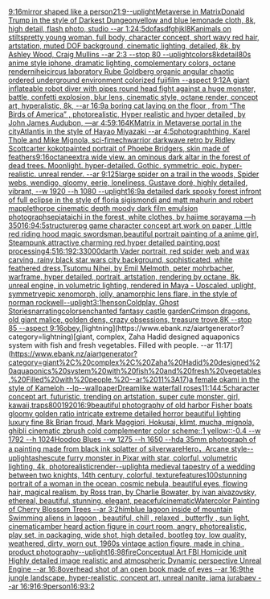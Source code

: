 [9:16](https://www.ebank.nz/aiartgenerator?category=9%3A16)[mirror shaped like a person](https://www.ebank.nz/aiartgenerator?category=mirror%20shaped%20like%20a%20person)[21:9](https://www.ebank.nz/aiartgenerator?category=21%3A9)[--uplight](https://www.ebank.nz/aiartgenerator?category=--uplight)[Metaverse in Matrix](https://www.ebank.nz/aiartgenerator?category=Metaverse%20in%20Matrix)[Donald Trump in the style of Darkest Dungeon](https://www.ebank.nz/aiartgenerator?category=Donald%20Trump%20in%20the%20style%20of%20Darkest%20Dungeon)[yellow and blue lemonade cloth, 8k, high detail, flash photo, studio --ar 1:2](https://www.ebank.nz/aiartgenerator?category=yellow%20and%20blue%20lemonade%20cloth%2C%208k%2C%20high%20detail%2C%20flash%20photo%2C%20studio%20--ar%201%3A2)[4:5](https://www.ebank.nz/aiartgenerator?category=4%3A5)[dof](https://www.ebank.nz/aiartgenerator?category=dof)[asdfghjkl](https://www.ebank.nz/aiartgenerator?category=asdfghjkl)[8K](https://www.ebank.nz/aiartgenerator?category=8K)[animals on stilts](https://www.ebank.nz/aiartgenerator?category=animals%20on%20stilts)[pretty young woman, full body, character concept, short wavy red hair, artstation, muted DOF background, cinematic lighting, detailed, 8k, by Ashley Wood, Craig Mullins --ar 2:3 --stop 80 --uplight](https://www.ebank.nz/aiartgenerator?category=pretty%20young%20woman%2C%20full%20body%2C%20character%20concept%2C%20short%20wavy%20red%20hair%2C%20artstation%2C%20muted%20DOF%20background%2C%20cinematic%20lighting%2C%20detailed%2C%208k%2C%20by%20Ashley%20Wood%2C%20Craig%20Mullins%20--ar%202%3A3%20--stop%2080%20--uplight)[colors](https://www.ebank.nz/aiartgenerator?category=colors)[8k](https://www.ebank.nz/aiartgenerator?category=8k)[detail](https://www.ebank.nz/aiartgenerator?category=detail)[80s anime style iphone, dramatic lighting, complementary colors, octane render](https://www.ebank.nz/aiartgenerator?category=80s%20anime%20style%20iphone%2C%20dramatic%20lighting%2C%20complementary%20colors%2C%20octane%20render)[nihei](https://www.ebank.nz/aiartgenerator?category=nihei)[circus laboratory Rube Goldberg organic angular chaotic ordered underground environment colorized fujifilm --aspect 9:12](https://www.ebank.nz/aiartgenerator?category=circus%20laboratory%20Rube%20Goldberg%20organic%20angular%20chaotic%20ordered%20underground%20environment%20colorized%20fujifilm%20--aspect%209%3A12)[A giant inflateable robot diver with pipes round head fight against a huge monster, battle, confetti explosion, blur lens, cinematic style, octane render, concept art, hyperalistic, 8k, --ar 16:9](https://www.ebank.nz/aiartgenerator?category=A%20giant%20inflateable%20robot%20diver%20with%20pipes%20round%20head%20fight%20against%20a%20huge%20monster%2C%20battle%2C%20confetti%20explosion%2C%20blur%20lens%2C%20cinematic%20style%2C%20octane%20render%2C%20concept%20art%2C%20hyperalistic%2C%208k%2C%20--ar%2016%3A9)[a boring cat laying on the floor , from “The Birds of America” , photorealistic, Hyper realistic and hyper detailed, by  John James Audubon, —ar 4:5](https://www.ebank.nz/aiartgenerator?category=a%20boring%20cat%20laying%20on%20the%20floor%20%2C%20from%20%E2%80%9CThe%20Birds%20of%20America%E2%80%9D%20%2C%20photorealistic%2C%20Hyper%20realistic%20and%20hyper%20detailed%2C%20by%20%20John%20James%20Audubon%2C%20%E2%80%94ar%204%3A5)[9:16](https://www.ebank.nz/aiartgenerator?category=9%3A16)[4K](https://www.ebank.nz/aiartgenerator?category=4K)[Matrix in Metaverse portal in the city](https://www.ebank.nz/aiartgenerator?category=Matrix%20in%20Metaverse%20portal%20in%20the%20city)[Atlantis in the style of Hayao Miyazaki --ar 4:5](https://www.ebank.nz/aiartgenerator?category=Atlantis%20in%20the%20style%20of%20Hayao%20Miyazaki%20--ar%204%3A5)[photograph](https://www.ebank.nz/aiartgenerator?category=photograph)[thing, Karel Thole and Mike Mignola, sci-fi](https://www.ebank.nz/aiartgenerator?category=thing%2C%20Karel%20Thole%20and%20Mike%20Mignola%2C%20sci-fi)[mechwarrior darkwave retro by Ridley Scott](https://www.ebank.nz/aiartgenerator?category=mechwarrior%20darkwave%20retro%20by%20Ridley%20Scott)[carter kokot](https://www.ebank.nz/aiartgenerator?category=carter%20kokot)[painted portrait of Phoebe Bridgers, skin made of feathers](https://www.ebank.nz/aiartgenerator?category=painted%20portrait%20of%20Phoebe%20Bridgers%2C%20skin%20made%20of%20feathers)[9:16](https://www.ebank.nz/aiartgenerator?category=9%3A16)[octane](https://www.ebank.nz/aiartgenerator?category=octane)[extra wide view. an ominous dark altar in the forest of dead trees. Moonlight. hyper-detailed. Gothic. symmetric. epic. hyper-realistic. unreal render. --ar 9:12](https://www.ebank.nz/aiartgenerator?category=extra%20wide%20view.%20an%20ominous%20dark%20altar%20in%20the%20forest%20of%20dead%20trees.%20Moonlight.%20hyper-detailed.%20Gothic.%20symmetric.%20epic.%20hyper-realistic.%20unreal%20render.%20--ar%209%3A12)[5](https://www.ebank.nz/aiartgenerator?category=5)[large spider on a trail in the woods, Spider webs, wendigo, gloomy, eerie, loneliness, Gustave doré, highly detailed, vibrant, --w 1920 --h 1080 --uplight](https://www.ebank.nz/aiartgenerator?category=large%20spider%20on%20a%20trail%20in%20the%20woods%2C%20Spider%20webs%2C%20wendigo%2C%20gloomy%2C%20eerie%2C%20loneliness%2C%20Gustave%20dor%C3%A9%2C%20highly%20detailed%2C%20vibrant%2C%20--w%201920%20--h%201080%20--uplight)[16:9](https://www.ebank.nz/aiartgenerator?category=16%3A9)[a detailed dark spooky forest infront of full eclipse in the style of floria sigismondi and matt mahurin and robert mapplethorpe cinematic depth moody dark film emulsion photograph](https://www.ebank.nz/aiartgenerator?category=a%20detailed%20dark%20spooky%20forest%20infront%20of%20full%20eclipse%20in%20the%20style%20of%20floria%20sigismondi%20and%20matt%20mahurin%20and%20robert%20mapplethorpe%20cinematic%20depth%20moody%20dark%20film%20emulsion%20photograph)[sepia](https://www.ebank.nz/aiartgenerator?category=sepia)[taichi in the forest, white clothes, by hajime sorayama —h 350](https://www.ebank.nz/aiartgenerator?category=taichi%20in%20the%20forest%2C%20white%20clothes%2C%20by%20hajime%20sorayama%20%E2%80%94h%20350)[16:9](https://www.ebank.nz/aiartgenerator?category=16%3A9)[4:5](https://www.ebank.nz/aiartgenerator?category=4%3A5)[structure](https://www.ebank.nz/aiartgenerator?category=structure)[rpg game character concept art,work on paper ,Little red riding hood magic swordsman,beautiful portrait painting of a anime girl, Steampunk,attractive,charming red,hyper detailed painting,post processing](https://www.ebank.nz/aiartgenerator?category=rpg%20game%20character%20concept%20art%2Cwork%20on%20paper%20%2CLittle%20red%20riding%20hood%20magic%20swordsman%2Cbeautiful%20portrait%20painting%20of%20a%20anime%20girl%2C%20Steampunk%2Cattractive%2Ccharming%20red%2Chyper%20detailed%20painting%2Cpost%20processing)[](https://www.ebank.nz/aiartgenerator?category=)[4:5](https://www.ebank.nz/aiartgenerator?category=4%3A5)[16:19](https://www.ebank.nz/aiartgenerator?category=16%3A19)[2:3](https://www.ebank.nz/aiartgenerator?category=2%3A3)[3000](https://www.ebank.nz/aiartgenerator?category=3000)[darth Vader portrait, red spider web and wax carving, rainy black star wars city background, sophisticated, white feathered dress,Tsutomu Nihei, by Emil Melmoth, peter mohrbacher, warframe, hyper detailed, portrait, artstation, rendering by octane, 8k, unreal engine, in volumetric lighting, rendered in Maya - Upscaled, uplight, symmetry](https://www.ebank.nz/aiartgenerator?category=darth%20Vader%20portrait%2C%20red%20spider%20web%20and%20wax%20carving%2C%20rainy%20black%20star%20wars%20city%20background%2C%20sophisticated%2C%20white%20feathered%20dress%2CTsutomu%20Nihei%2C%20by%20Emil%20Melmoth%2C%20peter%20mohrbacher%2C%20warframe%2C%20hyper%20detailed%2C%20portrait%2C%20artstation%2C%20rendering%20by%20octane%2C%208k%2C%20unreal%20engine%2C%20in%20volumetric%20lighting%2C%20rendered%20in%20Maya%20-%20Upscaled%2C%20uplight%2C%20symmetry)[epic xenomorph, jolly, anamorphic lens flare, in the style of norman rockwell](https://www.ebank.nz/aiartgenerator?category=epic%20xenomorph%2C%20jolly%2C%20anamorphic%20lens%20flare%2C%20in%20the%20style%20of%20norman%20rockwell)[--uplight](https://www.ebank.nz/aiartgenerator?category=--uplight)[3:1](https://www.ebank.nz/aiartgenerator?category=3%3A1)[henson](https://www.ebank.nz/aiartgenerator?category=henson)[Coldplay, Ghost Stories](https://www.ebank.nz/aiartgenerator?category=Coldplay%2C%20Ghost%20Stories)[narrating](https://www.ebank.nz/aiartgenerator?category=narrating)[colors](https://www.ebank.nz/aiartgenerator?category=colors)[enchanted fantasy castle garden](https://www.ebank.nz/aiartgenerator?category=enchanted%20fantasy%20castle%20garden)[Crimson dragons, old giant malice, golden dens, crazy obsessions, treasure trove,8K --stop 85 --aspect 9:16](https://www.ebank.nz/aiartgenerator?category=Crimson%20dragons%2C%20old%20giant%20malice%2C%20golden%20dens%2C%20crazy%20obsessions%2C%20treasure%20trove%2C8K%20--stop%2085%20--aspect%209%3A16)[obey.](https://www.ebank.nz/aiartgenerator?category=obey.)[lightning](https://www.ebank.nz/aiartgenerator?category=lightning)[giant, complex, Zaha Hadid designed aquaponics system with fish and fresh vegetables. Filled with people. --ar 11:17](https://www.ebank.nz/aiartgenerator?category=giant%2C%20complex%2C%20Zaha%20Hadid%20designed%20aquaponics%20system%20with%20fish%20and%20fresh%20vegetables.%20Filled%20with%20people.%20--ar%2011%3A17)[a female okami in the style of Kameloh --lp](https://www.ebank.nz/aiartgenerator?category=a%20female%20okami%20in%20the%20style%20of%20Kameloh%20--lp)[--wallpaper](https://www.ebank.nz/aiartgenerator?category=--wallpaper)[Dreamlike waterfall roses](https://www.ebank.nz/aiartgenerator?category=Dreamlike%20waterfall%20roses)[11:14](https://www.ebank.nz/aiartgenerator?category=11%3A14)[4:5](https://www.ebank.nz/aiartgenerator?category=4%3A5)[character concept art, futuristic, trending on artstation, super cute monster, girl, kawaii,](https://www.ebank.nz/aiartgenerator?category=character%20concept%20art%2C%20futuristic%2C%20trending%20on%20artstation%2C%20super%20cute%20monster%2C%20girl%2C%20kawaii%2C)[traps](https://www.ebank.nz/aiartgenerator?category=traps)[800](https://www.ebank.nz/aiartgenerator?category=800)[1920](https://www.ebank.nz/aiartgenerator?category=1920)[16:9](https://www.ebank.nz/aiartgenerator?category=16%3A9)[beautiful photography of old harbor Fisher boats gloomy golden ratio intricate extreme detailed horror beautiful lighting luxury fine 8k Brian froud, Mark Maggiori, Hokusai, klimt, mucha, mignola, ghibli cinematic zbrush cold complementer color scheme::1 yellow::-0.4 --w 1792 --h 1024](https://www.ebank.nz/aiartgenerator?category=beautiful%20photography%20of%20old%20harbor%20Fisher%20boats%20gloomy%20golden%20ratio%20intricate%20extreme%20detailed%20horror%20beautiful%20lighting%20luxury%20fine%208k%20Brian%20froud%2C%20Mark%20Maggiori%2C%20Hokusai%2C%20klimt%2C%20mucha%2C%20mignola%2C%20ghibli%20cinematic%20zbrush%20cold%20complementer%20color%20scheme%3A%3A1%20yellow%3A%3A-0.4%20--w%201792%20--h%201024)[Hoodoo Blues --w 1275 --h 1650 --hd](https://www.ebank.nz/aiartgenerator?category=Hoodoo%20Blues%20--w%201275%20--h%201650%20--hd)[a 35mm photograph of a painting made from black ink splatter of silverware](https://www.ebank.nz/aiartgenerator?category=a%2035mm%20photograph%20of%20a%20painting%20made%20from%20black%20ink%20splatter%20of%20silverware)[Hero，Arcane style](https://www.ebank.nz/aiartgenerator?category=Hero%EF%BC%8CArcane%20style)[--uplight](https://www.ebank.nz/aiartgenerator?category=--uplight)[ashes](https://www.ebank.nz/aiartgenerator?category=ashes)[cute furry monster in Pixar with star, colorful, volumetric lighting, 4k, photorealistic](https://www.ebank.nz/aiartgenerator?category=cute%20furry%20monster%20in%20Pixar%20with%20star%2C%20colorful%2C%20volumetric%20lighting%2C%204k%2C%20photorealistic)[render](https://www.ebank.nz/aiartgenerator?category=render)[--uplight](https://www.ebank.nz/aiartgenerator?category=--uplight)[a medieval tapestry of a wedding between two knights, 14th century, colorful, texture](https://www.ebank.nz/aiartgenerator?category=a%20medieval%20tapestry%20of%20a%20wedding%20between%20two%20knights%2C%2014th%20century%2C%20colorful%2C%20texture)[features](https://www.ebank.nz/aiartgenerator?category=features)[100](https://www.ebank.nz/aiartgenerator?category=100)[stunning portrait of a woman in the ocean, cosmic nebula, beautiful eyes, flowing hair, magical realism, by Ross tran, by Charlie Bowater, by ivan aivazovsky, ethereal, beautiful, stunning, elegant, peaceful](https://www.ebank.nz/aiartgenerator?category=stunning%20portrait%20of%20a%20woman%20in%20the%20ocean%2C%20cosmic%20nebula%2C%20beautiful%20eyes%2C%20flowing%20hair%2C%20magical%20realism%2C%20by%20Ross%20tran%2C%20by%20Charlie%20Bowater%2C%20by%20ivan%20aivazovsky%2C%20ethereal%2C%20beautiful%2C%20stunning%2C%20elegant%2C%20peaceful)[cinematic](https://www.ebank.nz/aiartgenerator?category=cinematic)[Watercolor Painting of Cherry Blossom Trees --ar 3:2](https://www.ebank.nz/aiartgenerator?category=Watercolor%20Painting%20of%20Cherry%20Blossom%20Trees%20--ar%203%3A2)[him](https://www.ebank.nz/aiartgenerator?category=him)[blue lagoon inside of mountain Swimming aliens in  lagoon , beautiful, chill , relaxed , butterfly , sun light,  cinematic](https://www.ebank.nz/aiartgenerator?category=blue%20lagoon%20inside%20of%20mountain%20Swimming%20aliens%20in%20%20lagoon%20%2C%20beautiful%2C%20chill%20%2C%20relaxed%20%2C%20butterfly%20%2C%20sun%20light%2C%20%20cinematic)[amber heard action figure in court room, angry, photorealistic, play set, in packaging, wide shot, high detailed, bootleg toy, low quality, weathered, dirty, worn out, 1960s vintage action figure, made in china , product photography](https://www.ebank.nz/aiartgenerator?category=amber%20heard%20action%20figure%20in%20court%20room%2C%20angry%2C%20photorealistic%2C%20play%20set%2C%20in%20packaging%2C%20wide%20shot%2C%20high%20detailed%2C%20bootleg%20toy%2C%20low%20quality%2C%20weathered%2C%20dirty%2C%20worn%20out%2C%201960s%20vintage%20action%20figure%2C%20made%20in%20china%20%2C%20product%20photography)[--uplight](https://www.ebank.nz/aiartgenerator?category=--uplight)[16:9](https://www.ebank.nz/aiartgenerator?category=16%3A9)[8](https://www.ebank.nz/aiartgenerator?category=8)[fire](https://www.ebank.nz/aiartgenerator?category=fire)[Conceptual Art FBI Homicide unit Highly detailed image realistic and atmospheric Dynamic perspective Unreal Engine --ar 16:8](https://www.ebank.nz/aiartgenerator?category=Conceptual%20Art%20FBI%20Homicide%20unit%20Highly%20detailed%20image%20realistic%20and%20atmospheric%20Dynamic%20perspective%20Unreal%20Engine%20--ar%2016%3A8)[overhead shot of an open book made of eyes --ar 16:9](https://www.ebank.nz/aiartgenerator?category=overhead%20shot%20of%20an%20open%20book%20made%20of%20eyes%20--ar%2016%3A9)[the jungle landscape, hyper-realistic, concept art, unreal nanite, jama jurabaev --ar 16:9](https://www.ebank.nz/aiartgenerator?category=the%20jungle%20landscape%2C%20hyper-realistic%2C%20concept%20art%2C%20unreal%20nanite%2C%20jama%20jurabaev%20--ar%2016%3A9)[16:9](https://www.ebank.nz/aiartgenerator?category=16%3A9)[person](https://www.ebank.nz/aiartgenerator?category=person)[16:9](https://www.ebank.nz/aiartgenerator?category=16%3A9)[3:2](https://www.ebank.nz/aiartgenerator?category=3%3A2)